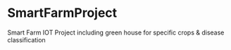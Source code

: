 # SmartFarmProject
Smart Farm IOT Project including green house for specific crops &amp;  disease classification 
